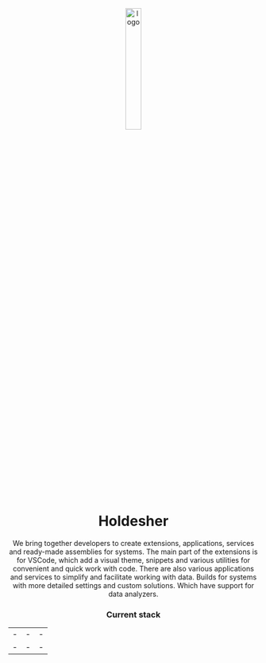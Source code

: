 <div align="center">
  <img width="25%" src="https://avatars.githubusercontent.com/u/123627057?s=200&v=4" alt="logo" />
  <br />
  <h1>Holdesher</h1>
</div>

<div align="center">
  <p>
    We bring together developers to create extensions, applications, services and ready-made assemblies for systems. The main part of the extensions is for VSCode, which add a visual theme, snippets and various utilities for convenient and quick work with code. There are also various applications and services to simplify and facilitate working with data. Builds for systems with more detailed settings and custom solutions. Which have support for data analyzers.
  </p>
</div>

<h3 align="center">Current stack</h3>

<table width="100%">
  <tr>
    <td>-</td>
    <td>-</td>
    <td>-</td>
  </tr>
  <tr>
    <td>-</td>
    <td>-</td>
    <td>-</td>
  </tr>
</table>
